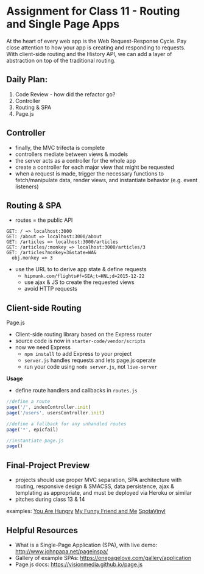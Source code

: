 # Assignment for Class 11 - Routing and Single Page Apps

At the heart of every web app is the Web Request-Response Cycle. Pay close attention to how your app is creating and responding to requests. With client-side routing and the History API, we can add a layer of abstraction on top of the traditional routing.

## Daily Plan:
1. Code Review - how did the refactor go?
2. Controller
3. Routing & SPA
4. Page.js

## Controller

- finally, the MVC trifecta is complete
- controllers mediate between views & models
- the server acts as a controller for the whole app
- create a controller for each major view that might be requested
- when a request is made, trigger the necessary functions to fetch/manipulate data, render views, and instantiate behavior (e.g. event listeners)

## Routing & SPA

- routes = the public API
```
GET: / => localhost:3000
GET: /about => localhost:3000/about
GET: /articles => localhost:3000/articles
GET: /articles/:monkey => localhost:3000/articles/3
GET: /articles?monkey=3&state=WA&
  obj.monkey => 3
```

- use the URL to to derive app state & define requests
  - `hipmunk.com/flights#f=SEA;t=HNL;d=2015-12-22`
  - use ajax & JS to create the requested views
  - avoid HTTP requests

## Client-side Routing

Page.js

- Client-side routing library based on the Express router
- source code is now in `starter-code/vendor/scripts`
- now we need Express
  - `npm install` to add Express to your project
  - `server.js` handles requests and lets page.js operate
  - run your code using `node server.js`, not `live-server`

**Usage**
- define route handlers and callbacks in `routes.js`

```javascript
//define a route
page('/', indexController.init)
page('/users', usersController.init)

//define a fallback for any unhandled routes
page('*', epicfail)

//instantiate page.js
page()
```


## Final-Project Preview

- projects should use proper MVC separation, SPA architecture with routing, responsive design & SMACSS, data persistence, ajax & templating as appropriate, and must be deployed via Heroku or similar
- pitches during class 13 & 14

examples:
[You Are Hungry](https://youarehungry.herokuapp.com/)
[My Funny Friend and Me](https://myfunnyfriendandme.herokuapp.com/)
[SpotaVinyl](https://spotavinyl.herokuapp.com)

## Helpful Resources
- What is a Single-Page Application (SPA), with live demo: http://www.johnpapa.net/pageinspa/
- Gallery of example SPAs: https://onepagelove.com/gallery/application
- Page.js docs: https://visionmedia.github.io/page.js
